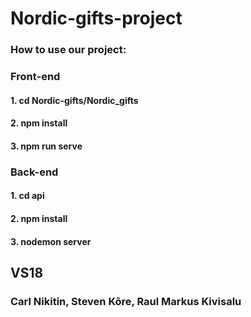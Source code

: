 # Nordic-gifts-project

### How to use our project:

### Front-end
#### 1. cd Nordic-gifts/Nordic_gifts
#### 2. npm install
#### 3. npm run serve

### Back-end
#### 1. cd api
#### 2. npm install
#### 3. nodemon server

## VS18

### Carl Nikitin, Steven Kõre, Raul Markus Kivisalu

